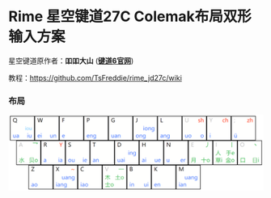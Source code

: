 # Rime 星空键道27C Colemak布局双形输入方案

星空键道原作者：**吅吅大山** ([**键道6官网**](https://xkinput.gitee.io/))

教程：https://github.com/TsFreddie/rime_jd27c/wiki

### 布局
![Layout](/Lambda/Images/layout.png)
